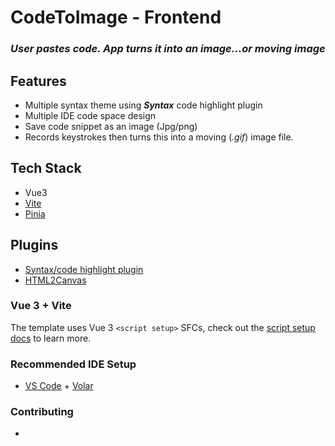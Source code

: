 # CodeToImage - Frontend

### *User pastes code. App turns it into an image...or moving image*

## Features
- Multiple syntax theme using ***Syntax*** code highlight plugin
- Multiple IDE code space design
- Save code snippet as an image (Jpg/png)
- Records keystrokes then turns this into a moving (*.gif*) image file.

## Tech Stack
- Vue3 
- [Vite](https://vitejs.dev/guide/)
- [Pinia](https://pinia.vuejs.org/introduction.html) 


## Plugins
- [Syntax/code highlight plugin](https://highlightjs.org/)
- [HTML2Canvas](https://html2canvas.hertzen.com/)


### Vue 3 + Vite
The template uses Vue 3 `<script setup>` SFCs, check out the [script setup docs](https://v3.vuejs.org/api/sfc-script-setup.html#sfc-script-setup) to learn more.

### Recommended IDE Setup
- [VS Code](https://code.visualstudio.com/) + [Volar](https://marketplace.visualstudio.com/items?itemName=Vue.volar)

### Contributing
- 

